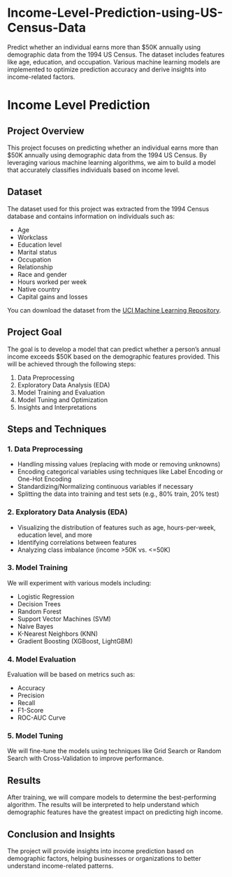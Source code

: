 # Income-Level-Prediction-using-US-Census-Data
Predict whether an individual earns more than $50K annually using demographic data from the 1994 US Census. The dataset includes features like age, education, and occupation. Various machine learning models are implemented to optimize prediction accuracy and derive insights into income-related factors.

# Income Level Prediction

## Project Overview
This project focuses on predicting whether an individual earns more than $50K annually using demographic data from the 1994 US Census. By leveraging various machine learning algorithms, we aim to build a model that accurately classifies individuals based on income level.

## Dataset
The dataset used for this project was extracted from the 1994 Census database and contains information on individuals such as:
- Age
- Workclass
- Education level
- Marital status
- Occupation
- Relationship
- Race and gender
- Hours worked per week
- Native country
- Capital gains and losses

You can download the dataset from the [UCI Machine Learning Repository](https://archive.ics.uci.edu/ml/datasets/adult).

## Project Goal
The goal is to develop a model that can predict whether a person’s annual income exceeds $50K based on the demographic features provided. This will be achieved through the following steps:
1. Data Preprocessing
2. Exploratory Data Analysis (EDA)
3. Model Training and Evaluation
4. Model Tuning and Optimization
5. Insights and Interpretations

## Steps and Techniques
### 1. Data Preprocessing
- Handling missing values (replacing with mode or removing unknowns)
- Encoding categorical variables using techniques like Label Encoding or One-Hot Encoding
- Standardizing/Normalizing continuous variables if necessary
- Splitting the data into training and test sets (e.g., 80% train, 20% test)

### 2. Exploratory Data Analysis (EDA)
- Visualizing the distribution of features such as age, hours-per-week, education level, and more
- Identifying correlations between features
- Analyzing class imbalance (income >50K vs. <=50K)

### 3. Model Training
We will experiment with various models including:
- Logistic Regression
- Decision Trees
- Random Forest
- Support Vector Machines (SVM)
- Naive Bayes
- K-Nearest Neighbors (KNN)
- Gradient Boosting (XGBoost, LightGBM)

### 4. Model Evaluation
Evaluation will be based on metrics such as:
- Accuracy
- Precision
- Recall
- F1-Score
- ROC-AUC Curve

### 5. Model Tuning
We will fine-tune the models using techniques like Grid Search or Random Search with Cross-Validation to improve performance.

## Results
After training, we will compare models to determine the best-performing algorithm. The results will be interpreted to help understand which demographic features have the greatest impact on predicting high income.

## Conclusion and Insights
The project will provide insights into income prediction based on demographic factors, helping businesses or organizations to better understand income-related patterns.


